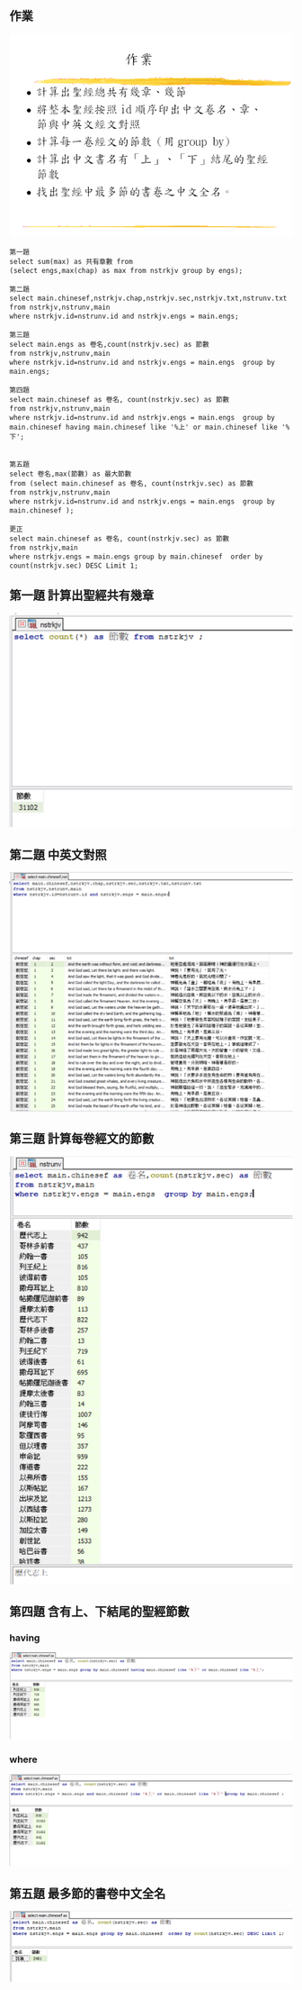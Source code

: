 ## 作業
![image](https://github.com/4080E68/database2/blob/main/0322/homework0322.PNG)
```
第一題 
select sum(max) as 共有章數 from 
(select engs,max(chap) as max from nstrkjv group by engs);

第二題
select main.chinesef,nstrkjv.chap,nstrkjv.sec,nstrkjv.txt,nstrunv.txt 
from nstrkjv,nstrunv,main 
where nstrkjv.id=nstrunv.id and nstrkjv.engs = main.engs;

第三題
select main.engs as 卷名,count(nstrkjv.sec) as 節數 
from nstrkjv,nstrunv,main 
where nstrkjv.id=nstrunv.id and nstrkjv.engs = main.engs  group by main.engs;

第四題
select main.chinesef as 卷名, count(nstrkjv.sec) as 節數 
from nstrkjv,nstrunv,main 
where nstrkjv.id=nstrunv.id and nstrkjv.engs = main.engs  group by main.chinesef having main.chinesef like '%上' or main.chinesef like '%下';


第五題
select 卷名,max(節數) as 最大節數 
from (select main.chinesef as 卷名, count(nstrkjv.sec) as 節數
from nstrkjv,nstrunv,main 
where nstrkjv.id=nstrunv.id and nstrkjv.engs = main.engs  group by main.chinesef );

更正
select main.chinesef as 卷名, count(nstrkjv.sec) as 節數
from nstrkjv,main 
where nstrkjv.engs = main.engs group by main.chinesef  order by count(nstrkjv.sec) DESC Limit 1;

```
## 第一題 計算出聖經共有幾章
![image](https://github.com/4080E68/database2/blob/main/0322/11.PNG)
## 第二題 中英文對照
![image](https://github.com/4080E68/database2/blob/main/0322/2.PNG)
## 第三題 計算每卷經文的節數
![image](https://github.com/4080E68/database2/blob/main/0322/13.PNG)
## 第四題 含有上、下結尾的聖經節數
### having
![image](https://github.com/4080E68/database2/blob/main/0322/24.PNG)
### where
![image](https://github.com/4080E68/database2/blob/main/0322/14.PNG)
## 第五題 最多節的書卷中文全名
![image](https://github.com/4080E68/database2/blob/main/0322/15.PNG)


